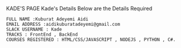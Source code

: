 KADE'S PAGE
    Kade's Details
Below are the Details Required
    
    FULL NAME :Kuburat Adeyemi Aidi
    EMAIL ADDRESS :aidikuburatadeyemi@gmail.com
    SLACK USERNAME : Kade
    TRACKS : FrontEnd , BackEnd
    COURSES REGISTERED : HTML/CSS/JAVASCRIPT , NODEJS , PYTHON , C#.
